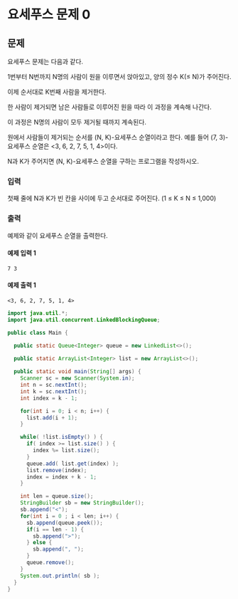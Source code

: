 # 요세푸스 문제 0

## 문제
요세푸스 문제는 다음과 같다.

1번부터 N번까지 N명의 사람이 원을 이루면서 앉아있고, 양의 정수 K(≤ N)가 주어진다. 

이제 순서대로 K번째 사람을 제거한다. 

한 사람이 제거되면 남은 사람들로 이루어진 원을 따라 이 과정을 계속해 나간다. 

이 과정은 N명의 사람이 모두 제거될 때까지 계속된다. 

원에서 사람들이 제거되는 순서를 (N, K)-요세푸스 순열이라고 한다. 예를 들어 (7, 3)-요세푸스 순열은 <3, 6, 2, 7, 5, 1, 4>이다.

N과 K가 주어지면 (N, K)-요세푸스 순열을 구하는 프로그램을 작성하시오.

### 입력
첫째 줄에 N과 K가 빈 칸을 사이에 두고 순서대로 주어진다. (1 ≤ K ≤ N ≤ 1,000)

### 출력
예제와 같이 요세푸스 순열을 출력한다.

#### 예제 입력 1 
```
7 3
```
#### 예제 출력 1 
```
<3, 6, 2, 7, 5, 1, 4>
```

```java
import java.util.*;
import java.util.concurrent.LinkedBlockingQueue;

public class Main {

  public static Queue<Integer> queue = new LinkedList<>();

  public static ArrayList<Integer> list = new ArrayList<>();
  
  public static void main(String[] args) {
    Scanner sc = new Scanner(System.in);
    int n = sc.nextInt();
    int k = sc.nextInt();
    int index = k - 1;

    for(int i = 0; i < n; i++) {
      list.add(i + 1);
    }

    while( !list.isEmpty() ) {
      if( index >= list.size() ) {
        index %= list.size();
      }
      queue.add( list.get(index) );
      list.remove(index);
      index = index + k - 1;
    }

    int len = queue.size();
    StringBuilder sb = new StringBuilder();
    sb.append("<");
    for(int i = 0 ; i < len; i++) {
      sb.append(queue.peek());
      if(i == len - 1) {
        sb.append(">");
      } else {
        sb.append(", ");
      }
      queue.remove();
    }
    System.out.println( sb );
  }
}
```